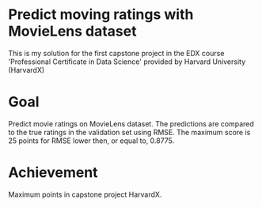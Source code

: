 # Predict moving ratings with MovieLens dataset
This is my solution for the first capstone project in the EDX course 'Professional Certificate in Data Science' provided 
by Harvard University (HarvardX)
# Goal
Predict movie ratings on MovieLens dataset. The predictions are compared to the true ratings in the validation set using RMSE.
The maximum score is 25 points for RMSE lower then, or equal to, 0.8775.
# Achievement
Maximum points in capstone project HarvardX.
